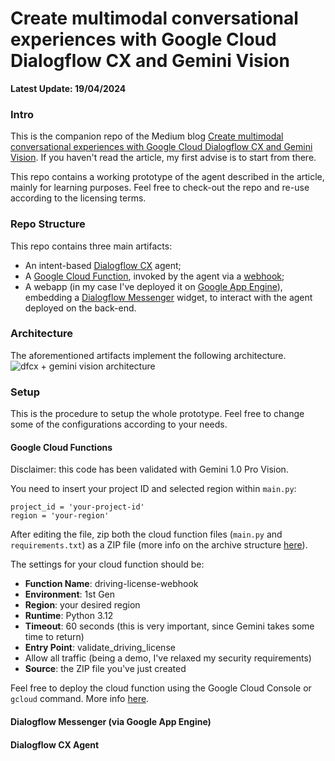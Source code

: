 # Create multimodal conversational experiences with Google Cloud Dialogflow CX and Gemini Vision
**Latest Update: 19/04/2024**

### Intro
This is the companion repo of the Medium blog [Create multimodal conversational experiences with Google Cloud Dialogflow CX and Gemini Vision](https://medium.com/p/8d39035b985d). If you haven't read the article, my first advise is to start from there.

This repo contains a working prototype of the agent described in the article, mainly for learning purposes. Feel free to check-out the repo and re-use according to the licensing terms.

### Repo Structure
This repo contains three main artifacts:
* An intent-based [Dialogflow CX](https://cloud.google.com/dialogflow/cx/docs/basics) agent;
* A [Google Cloud Function](https://cloud.google.com/functions/), invoked by the agent via a [webhook](https://cloud.google.com/dialogflow/cx/docs/concept/webhook);
* A webapp (in my case I've deployed it on [Google App Engine](https://cloud.google.com/appengine/)), embedding a [Dialogflow Messenger](https://cloud.google.com/dialogflow/cx/docs/concept/integration/dialogflow-messenger) widget, to interact with the agent deployed on the back-end.

### Architecture
The aforementioned artifacts implement the following architecture.
![dfcx + gemini vision architecture](https://miro.medium.com/v2/resize:fit:1400/format:webp/0*cDhKstGBgzgTughh)

### Setup
This is the procedure to setup the whole prototype. Feel free to change some of the configurations according to your needs.

#### Google Cloud Functions
Disclaimer: this code has been validated with Gemini 1.0 Pro Vision.

You need to insert your project ID and selected region within `main.py`:

    project_id = 'your-project-id'
    region = 'your-region'

After editing the file, zip both the cloud function files (`main.py` and `requirements.txt`) as a ZIP file (more info on the archive structure [here](https://cloud.google.com/functions/docs/writing#directory-structure)). 

The settings for your cloud function should be:
* **Function Name**: driving-license-webhook
* **Environment**: 1st Gen
* **Region**: your desired region
* **Runtime**: Python 3.12
* **Timeout**: 60 seconds (this is very important, since Gemini takes some time to return)
* **Entry Point**: validate_driving_license
* Allow all traffic (being a demo, I've relaxed my security requirements)
* **Source**: the ZIP file you've just created

Feel free to deploy the cloud function using the Google Cloud Console or `gcloud` command. More info [here](https://cloud.google.com/functions/docs/deploy#basics).

#### Dialogflow Messenger (via Google App Engine)

#### Dialogflow CX Agent
